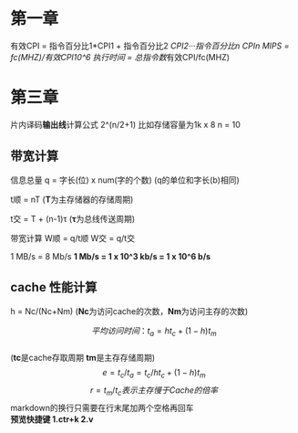 # 第一章
有效CPI = 指令百分比1*CPI1 + 指令百分比2 *CPI2···指令百分比n *CPIn
MIPS = fc(MHZ)/有效CPI*10^6
执行时间 = 总指令数*有效CPI/fc(MHZ)
# 第三章
片内译码**输出线**计算公式 2^(n/2+1) 比如存储容量为1k x 8 n = 10
## 带宽计算
信息总量 q = 字长(位) x num(字的个数) (q的单位和字长(b)相同)

t顺 = nT (**T**为主存储器的存储周期)

t交 = T + (n-1)τ (**τ**为总线传送周期)

带宽计算 W顺 = q/t顺 W交 = q/t交

1 MB/s = 8 Mb/s **1 Mb/s = 1 x 10^3 kb/s = 1 x 10^6 b/s**
## cache 性能计算
h = Nc/(Nc+Nm) (**Nc**为访问cache的次数，**Nm**为访问主存的次数)

$$平均访问时间：{t}_a = h{t}_c+(1-h){t}_m$$  
(**tc**是cache存取周期 **tm**是主存存储周期)   
$$e = {t}_c/{t}_a = {t}_c/h{t}_c+(1-h){t}_m$$
$$r = {t}_m/{t}_c 表示主存慢于Cache的倍率$$
markdown的换行只需要在行末尾加两个空格再回车  
**预览快捷键 1.ctr+k 2.v**